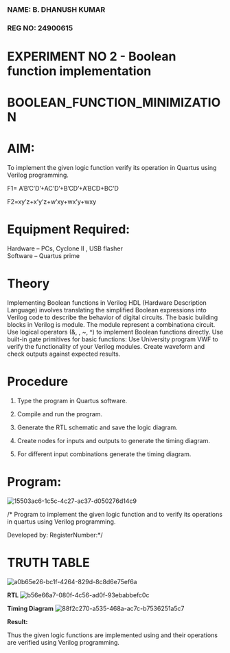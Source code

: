 ### NAME: B. DHANUSH KUMAR
### REG NO: 24900615
# EXPERIMENT NO 2 - Boolean function implementation
# BOOLEAN_FUNCTION_MINIMIZATION

# AIM:
To implement the given logic function verify its operation in Quartus using Verilog programming.

F1= A’B’C’D’+AC’D’+B’CD’+A’BCD+BC’D 

F2=xy’z+x’y’z+w’xy+wx’y+wxy

# Equipment Required:

Hardware – PCs, Cyclone II , USB flasher </br>
Software – Quartus prime

# Theory

Implementing Boolean functions in Verilog HDL (Hardware Description Language) involves translating the simplified Boolean expressions into Verilog code to describe the behavior of digital circuits. The basic building blocks in Verilog is module. The module represent a combinationa circuit. Use logical operators (&, \, ~, ^) to implement Boolean functions directly. Use built-in gate primitives for basic functions: Use University program VWF to verify the functionality of your Verilog modules. Create waveform and check outputs against expected results.

# Procedure

1.	Type the program in Quartus software.

2.	Compile and run the program.

3.	Generate the RTL schematic and save the logic diagram.

4.	Create nodes for inputs and outputs to generate the timing diagram.

5.	For different input combinations generate the timing diagram.


# Program:
![15503ac6-1c5c-4c27-ac37-d050276d14c9](https://github.com/user-attachments/assets/176b4be3-45e6-41f5-ac2b-ed16231ee86c)


/* Program to implement the given logic function and to verify its operations in quartus using Verilog programming. 

Developed by: RegisterNumber:*/


# TRUTH TABLE
![a0b65e26-bc1f-4264-829d-8c8d6e75ef6a](https://github.com/user-attachments/assets/a4068887-cd6a-4683-b3d1-ac40a7e8bcee)

**RTL**
![b56e66a7-080f-4c56-ad0f-93ebabbefc0c](https://github.com/user-attachments/assets/cfd309b1-529d-456d-9ae8-e5cd12624559)

**Timing Diagram**
![88f2c270-a535-468a-ac7c-b7536251a5c7](https://github.com/user-attachments/assets/be4290d8-761f-4283-9acd-77c14c76fc2d)

**Result:**

Thus the given logic functions are implemented using and their operations are verified using Verilog programming.

